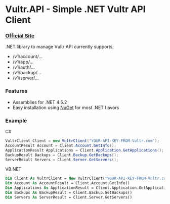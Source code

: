 # Vultr.API - Simple .NET Vultr API Client
### [Official Site][1]

.NET library to manage Vultr API currently supports;

* /v1/account/...
* /v1/app/...
* /v1/auth/...
* /v1/backup/...
* /v1/server/...

### Features

* Assemblies for .NET 4.5.2
* Easy installation using [NuGet](https://www.nuget.org/packages/Vultr/) for most .NET flavors

### Example

C#
```csharp
VultrClient Client = new VultrClient("YOUR-API-KEY-FROM-Vultr.com");
AccountResult Account = Client.Account.GetInfo();
ApplicationResult Applications = Client.Application.GetApplications();
BackupResult Backups = Client.Backup.GetBackups();
ServerResult Servers = Client.Server.GetServers();
```

VB.NET
```vb
Dim Client As VultrClient = New VultrClient("YOUR-API-KEY-FROM-Vultr.com")
Dim Account As AccountResult = Client.Account.GetInfo()
Dim Applications As ApplicationResult = Client.Application.GetApplications()
Dim Backups As BackupResult = Client.Backup.GetBackups()
Dim Servers As ServerResult = Client.Server.GetServers()
```

  [1]: https://koraykaraman.com/project/1764/Vultr.API/